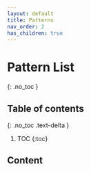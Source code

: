 ```yaml
---
layout: default
title: Patterns
nav_order: 2
has_children: true
---
```


# Pattern List
{: .no_toc }

## Table of contents
{: .no_toc .text-delta }

1. TOC
{:toc}

## Content

